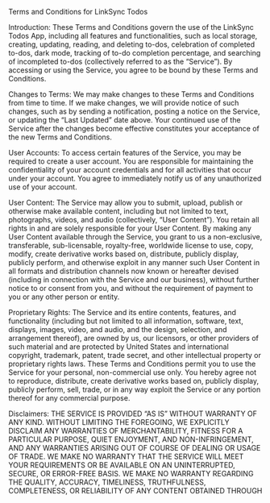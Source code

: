 Terms and Conditions for LinkSync Todos

Introduction:
These Terms and Conditions govern the use of the LinkSync Todos App, including all features and functionalities, such as local storage, creating, updating, reading, and deleting to-dos, celebration of completed to-dos, dark mode, tracking of to-do completion percentage, and searching of incompleted to-dos (collectively referred to as the “Service”). By accessing or using the Service, you agree to be bound by these Terms and Conditions.

Changes to Terms:
We may make changes to these Terms and Conditions from time to time. If we make changes, we will provide notice of such changes, such as by sending a notification, posting a notice on the Service, or updating the “Last Updated” date above. Your continued use of the Service after the changes become effective constitutes your acceptance of the new Terms and Conditions.

User Accounts:
To access certain features of the Service, you may be required to create a user account. You are responsible for maintaining the confidentiality of your account credentials and for all activities that occur under your account. You agree to immediately notify us of any unauthorized use of your account.

User Content:
The Service may allow you to submit, upload, publish or otherwise make available content, including but not limited to text, photographs, videos, and audio (collectively, “User Content”). You retain all rights in and are solely responsible for your User Content. By making any User Content available through the Service, you grant to us a non-exclusive, transferable, sub-licensable, royalty-free, worldwide license to use, copy, modify, create derivative works based on, distribute, publicly display, publicly perform, and otherwise exploit in any manner such User Content in all formats and distribution channels now known or hereafter devised (including in connection with the Service and our business), without further notice to or consent from you, and without the requirement of payment to you or any other person or entity.

Proprietary Rights:
The Service and its entire contents, features, and functionality (including but not limited to all information, software, text, displays, images, video, and audio, and the design, selection, and arrangement thereof), are owned by us, our licensors, or other providers of such material and are protected by United States and international copyright, trademark, patent, trade secret, and other intellectual property or proprietary rights laws. These Terms and Conditions permit you to use the Service for your personal, non-commercial use only. You hereby agree not to reproduce, distribute, create derivative works based on, publicly display, publicly perform, sell, trade, or in any way exploit the Service or any portion thereof for any commercial purpose.

Disclaimers:
THE SERVICE IS PROVIDED “AS IS” WITHOUT WARRANTY OF ANY KIND. WITHOUT LIMITING THE FOREGOING, WE EXPLICITLY DISCLAIM ANY WARRANTIES OF MERCHANTABILITY, FITNESS FOR A PARTICULAR PURPOSE, QUIET ENJOYMENT, AND NON-INFRINGEMENT, AND ANY WARRANTIES ARISING OUT OF COURSE OF DEALING OR USAGE OF TRADE. WE MAKE NO WARRANTY THAT THE SERVICE WILL MEET YOUR REQUIREMENTS OR BE AVAILABLE ON AN UNINTERRUPTED, SECURE, OR ERROR-FREE BASIS. WE MAKE NO WARRANTY REGARDING THE QUALITY, ACCURACY, TIMELINESS, TRUTHFULNESS, COMPLETENESS, OR RELIABILITY OF ANY CONTENT OBTAINED THROUGH
